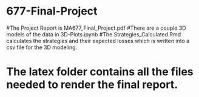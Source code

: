 # 677-Final-Project

#The Project Report is MA677_Final_Project.pdf
#There are a couple 3D models of the data in 3D-Plots.ipynb
#The Strategies_Calculated.Rmd calculates the strategies and their expected losses which is written into a csv file for the 3D modeling. 
# The latex folder contains all the files needed to render the final report. 
